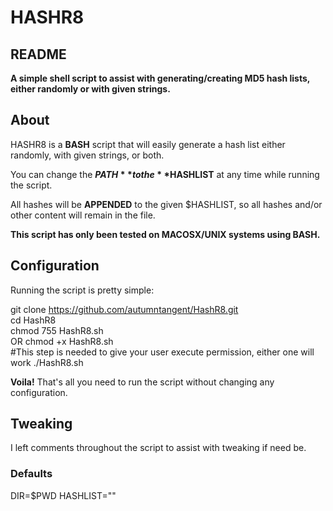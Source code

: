 # HASHR8  

## README

**A simple shell script to assist with generating/creating MD5 hash lists, either randomly or with given strings.**


## About

HASHR8 is a **BASH** script that will easily generate a hash list either randomly, with given strings, or both.

You can change the **$PATH** to the **$HASHLIST** at any time while running the script.

All hashes will be **APPENDED** to the given $HASHLIST, so all hashes and/or other content will remain in the file. 

**This script has only been tested on MACOSX/UNIX systems using BASH.**

## Configuration

Running the script is pretty simple:

   git clone https://github.com/autumntangent/HashR8.git  
   cd HashR8  
   chmod 755 HashR8.sh  
   OR chmod +x HashR8.sh  
#This step is needed to give your user execute permission, either one will work 
   ./HashR8.sh  


**Voila!** That's all you need to run the script without changing any configuration.

## Tweaking

I left comments throughout the script to assist with tweaking if need be.

### Defaults

DIR=$PWD 
HASHLIST=""

